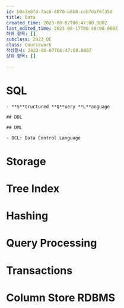 ```yaml
---
id: b0e3e8fd-7ac6-4870-b8b8-ceb7daf6f35d
title: Data
created_time: 2023-08-07T06:47:00.000Z
last_edited_time: 2023-08-17T06:48:00.000Z
하위 항목: []
subclass: 2023_QE
class: Coursework
작성일시: 2023-08-07T06:47:00.000Z
상위 항목: []

---
```


# SQL

    - **S**tructured **Q**uery **L**anguage

    ## DDL

    ## DML

    - DCL: Data Control Language

# Storage

# Tree Index

# Hashing

# Query Processing

# Transactions

# Column Store RDBMS
